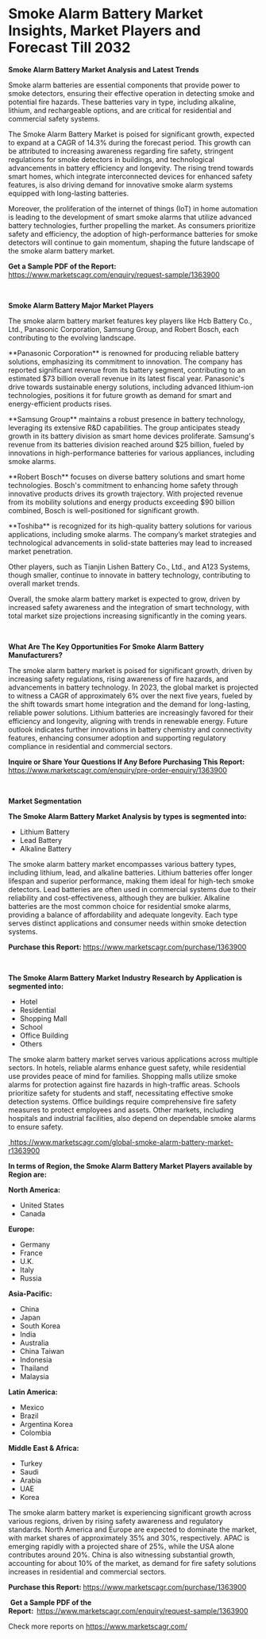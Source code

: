 <p><h1>Smoke Alarm Battery Market Insights, Market Players and Forecast Till 2032</h1></p><p><strong>Smoke Alarm Battery Market Analysis and Latest Trends</strong></p>
<p><p>Smoke alarm batteries are essential components that provide power to smoke detectors, ensuring their effective operation in detecting smoke and potential fire hazards. These batteries vary in type, including alkaline, lithium, and rechargeable options, and are critical for residential and commercial safety systems.</p><p>The Smoke Alarm Battery Market is poised for significant growth, expected to expand at a CAGR of 14.3% during the forecast period. This growth can be attributed to increasing awareness regarding fire safety, stringent regulations for smoke detectors in buildings, and technological advancements in battery efficiency and longevity. The rising trend towards smart homes, which integrate interconnected devices for enhanced safety features, is also driving demand for innovative smoke alarm systems equipped with long-lasting batteries.</p><p>Moreover, the proliferation of the internet of things (IoT) in home automation is leading to the development of smart smoke alarms that utilize advanced battery technologies, further propelling the market. As consumers prioritize safety and efficiency, the adoption of high-performance batteries for smoke detectors will continue to gain momentum, shaping the future landscape of the smoke alarm battery market.</p></p>
<p><strong>Get a Sample PDF of the Report:&nbsp;</strong> <a href="https://www.marketscagr.com/enquiry/request-sample/1363900?utm_campaign=3188&utm_medium=2&utm_source=Github&utm_content=ia&utm_term=01042025&utm_id=smoke-alarm-battery">https://www.marketscagr.com/enquiry/request-sample/1363900</a></p>
<p>&nbsp;</p>
<p><strong>Smoke Alarm Battery Major Market Players</strong></p>
<p><p>The smoke alarm battery market features key players like Hcb Battery Co., Ltd., Panasonic Corporation, Samsung Group, and Robert Bosch, each contributing to the evolving landscape.</p><p>**Panasonic Corporation** is renowned for producing reliable battery solutions, emphasizing its commitment to innovation. The company has reported significant revenue from its battery segment, contributing to an estimated $73 billion overall revenue in its latest fiscal year. Panasonic's drive towards sustainable energy solutions, including advanced lithium-ion technologies, positions it for future growth as demand for smart and energy-efficient products rises.</p><p>**Samsung Group** maintains a robust presence in battery technology, leveraging its extensive R&D capabilities. The group anticipates steady growth in its battery division as smart home devices proliferate. Samsung's revenue from its batteries division reached around $25 billion, fueled by innovations in high-performance batteries for various appliances, including smoke alarms.</p><p>**Robert Bosch** focuses on diverse battery solutions and smart home technologies. Bosch's commitment to enhancing home safety through innovative products drives its growth trajectory. With projected revenue from its mobility solutions and energy products exceeding $90 billion combined, Bosch is well-positioned for significant growth.</p><p>**Toshiba** is recognized for its high-quality battery solutions for various applications, including smoke alarms. The company’s market strategies and technological advancements in solid-state batteries may lead to increased market penetration. </p><p>Other players, such as Tianjin Lishen Battery Co., Ltd., and A123 Systems, though smaller, continue to innovate in battery technology, contributing to overall market trends. </p><p>Overall, the smoke alarm battery market is expected to grow, driven by increased safety awareness and the integration of smart technology, with total market size projections increasing significantly in the coming years.</p></p>
<p>&nbsp;</p>
<p><strong>What Are The Key Opportunities For Smoke Alarm Battery Manufacturers?</strong></p>
<p><p>The smoke alarm battery market is poised for significant growth, driven by increasing safety regulations, rising awareness of fire hazards, and advancements in battery technology. In 2023, the global market is projected to witness a CAGR of approximately 6% over the next five years, fueled by the shift towards smart home integration and the demand for long-lasting, reliable power solutions. Lithium batteries are increasingly favored for their efficiency and longevity, aligning with trends in renewable energy. Future outlook indicates further innovations in battery chemistry and connectivity features, enhancing consumer adoption and supporting regulatory compliance in residential and commercial sectors.</p></p>
<p><strong>Inquire or Share Your Questions If Any Before Purchasing This Report:</strong> <a href="https://www.marketscagr.com/enquiry/pre-order-enquiry/1363900?utm_campaign=3188&utm_medium=2&utm_source=Github&utm_content=ia&utm_term=01042025&utm_id=smoke-alarm-battery">https://www.marketscagr.com/enquiry/pre-order-enquiry/1363900</a></p>
<p>&nbsp;</p>
<p><strong>Market Segmentation</strong></p>
<p><strong>The Smoke Alarm Battery Market Analysis by types is segmented into:</strong></p>
<p><ul><li>Lithium Battery</li><li>Lead Battery</li><li>Alkaline Battery</li></ul></p>
<p><p>The smoke alarm battery market encompasses various battery types, including lithium, lead, and alkaline batteries. Lithium batteries offer longer lifespan and superior performance, making them ideal for high-tech smoke detectors. Lead batteries are often used in commercial systems due to their reliability and cost-effectiveness, although they are bulkier. Alkaline batteries are the most common choice for residential smoke alarms, providing a balance of affordability and adequate longevity. Each type serves distinct applications and consumer needs within smoke detection systems.</p></p>
<p><strong>Purchase this Report:&nbsp;</strong><a href="https://www.marketscagr.com/purchase/1363900?utm_campaign=3188&utm_medium=2&utm_source=Github&utm_content=ia&utm_term=01042025&utm_id=smoke-alarm-battery">https://www.marketscagr.com/purchase/1363900</a></p>
<p>&nbsp;</p>
<p><strong>The Smoke Alarm Battery Market Industry Research by Application is segmented into:</strong></p>
<p><ul><li>Hotel</li><li>Residential</li><li>Shopping Mall</li><li>School</li><li>Office Building</li><li>Others</li></ul></p>
<p><p>The smoke alarm battery market serves various applications across multiple sectors. In hotels, reliable alarms enhance guest safety, while residential use provides peace of mind for families. Shopping malls utilize smoke alarms for protection against fire hazards in high-traffic areas. Schools prioritize safety for students and staff, necessitating effective smoke detection systems. Office buildings require comprehensive fire safety measures to protect employees and assets. Other markets, including hospitals and industrial facilities, also depend on dependable smoke alarms to ensure safety.</p></p>
<p><a href="https://www.marketscagr.com/global-smoke-alarm-battery-market-r1363900?utm_campaign=3188&utm_medium=2&utm_source=Github&utm_content=ia&utm_term=01042025&utm_id=smoke-alarm-battery">&nbsp;https://www.marketscagr.com/global-smoke-alarm-battery-market-r1363900</a></p>
<p><strong>In terms of Region, the Smoke Alarm Battery Market Players available by Region are:</strong></p>
<p>
    <p> <strong> North America: </strong>
        <ul>
            <li>United States</li>
            <li>Canada</li>
        </ul>
        </p> 
    <p> <strong> Europe: </strong>
        <ul>
            <li>Germany</li>
            <li>France</li>
            <li>U.K.</li>
            <li>Italy</li>
            <li>Russia</li>
        </ul>
        </p> 
    <p> <strong> Asia-Pacific: </strong>
        <ul>
            <li>China</li>
            <li>Japan</li>
            <li>South Korea</li>
            <li>India</li>
            <li>Australia</li>
            <li>China Taiwan</li>
            <li>Indonesia</li>
            <li>Thailand</li>
            <li>Malaysia</li>
        </ul>
        </p> 
    <p> <strong> Latin America: </strong>
        <ul>
            <li>Mexico</li>
            <li>Brazil</li>
            <li>Argentina Korea</li>
            <li>Colombia</li>
        </ul>
        </p> 
    <p> <strong> Middle East & Africa: </strong>
        <ul>
            <li>Turkey</li>
            <li>Saudi</li>
            <li>Arabia</li>
            <li>UAE</li>
            <li>Korea</li>
        </ul>
    </p>
    </p>
<p><p>The smoke alarm battery market is experiencing significant growth across various regions, driven by rising safety awareness and regulatory standards. North America and Europe are expected to dominate the market, with market shares of approximately 35% and 30%, respectively. APAC is emerging rapidly with a projected share of 25%, while the USA alone contributes around 20%. China is also witnessing substantial growth, accounting for about 10% of the market, as demand for fire safety solutions increases in residential and commercial sectors.</p></p>
<p><strong>Purchase this Report: </strong><a href="https://www.marketscagr.com/purchase/1363900?utm_campaign=3188&utm_medium=2&utm_source=Github&utm_content=ia&utm_term=01042025&utm_id=smoke-alarm-battery">https://www.marketscagr.com/purchase/1363900</a></p>
<p>&nbsp;<strong>Get a Sample PDF of the Report:&nbsp;&nbsp;</strong><a href="https://www.marketscagr.com/enquiry/request-sample/1363900?utm_campaign=3188&utm_medium=2&utm_source=Github&utm_content=ia&utm_term=01042025&utm_id=smoke-alarm-battery">https://www.marketscagr.com/enquiry/request-sample/1363900</a></p>
<p><strong></strong></p>
<p>Check more reports on <a href="https://www.marketscagr.com/?utm_campaign=3188&utm_medium=2&utm_source=Github&utm_content=ia&utm_term=01042025&utm_id=smoke-alarm-battery">https://www.marketscagr.com/</a></p>